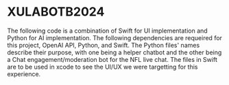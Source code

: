 # XULABOTB2024
The following code is a combination of Swift for UI implementation and Python for AI implementation. The following dependencies are requeired for this project, OpenAI API, Python, and Swift. The Python files' names describe their purpose, with one being a helper chatbot and the other being a Chat engagement/moderation bot for the NFL live chat. The files in Swift are to be used in xcode to see the UI/UX we were targetting for this experience.
